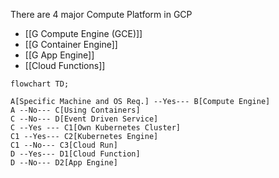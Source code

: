 There are 4 major Compute Platform in GCP
- [[G Compute Engine (GCE)]]
- [[G Container Engine]]
- [[G App Engine]]
- [[Cloud Functions]]

```mermaid
flowchart TD;

A[Specific Machine and OS Req.] --Yes--- B[Compute Engine]
A --No--- C[Using Containers]
C --No--- D[Event Driven Service]
C --Yes --- C1[Own Kubernetes Cluster]
C1 --Yes--- C2[Kubernetes Engine]
C1 --No--- C3[Cloud Run]
D --Yes--- D1[Cloud Function]
D --No--- D2[App Engine]
```